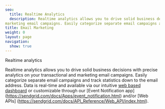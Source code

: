 ```yaml
---
seo:
  title: Realtime Analytics
  description: Realtime analytics allows you to drive solid business decisions with precise analytics on your transactional and 
marketing email campaigns. Easily categorize separate email campaigns and track statistics down to the email address. 
title: Email Marketing
weight: 0
layout: page
navigation:
  show: true
---
```


Realtime analytics

Realtime analytics allows you to drive solid business decisions with precise analytics on your transactional and 
marketing email campaigns. Easily categorize separate email campaigns and track statistics down to the email address. 
Data is real-time and available via our intuitive [web based dashboard](https://sendgrid.com/docs/Marketing_Emails/dashboard.html)
or customizable through our [Event Notification app] (https://sendgrid.com/docs/Apps/event_notification.html) 
and/or [Web APIs] (https://sendgrid.com/docs/API_Reference/Web_API/index.html).
